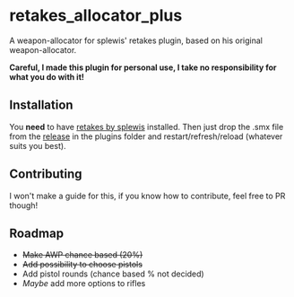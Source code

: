 # retakes_allocator_plus
A weapon-allocator for splewis' retakes plugin, based on his original weapon-allocator.

**Careful, I made this plugin for personal use, I take no responsibility for what you do with it!**

## Installation
You **need** to have [retakes by splewis](https://github.com/splewis/csgo-retakes) installed.
Then just drop the .smx file from the [release](https://github.com/dev-viinz/retakes_allocator_plus/releases) in the plugins folder and restart/refresh/reload (whatever suits you best).

## Contributing
I won't make a guide for this, if you know how to contribute, feel free to PR though!

## Roadmap
- ~~Make AWP chance based (20%)~~
- ~~Add possibility to choose pistols~~
- Add pistol rounds (chance based % not decided)
- *Maybe* add more options to rifles